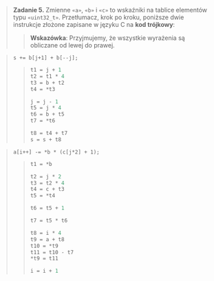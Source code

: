 > **Zadanie 5.** Zmienne `«a»`, `«b»` i `«c»` to wskaźniki na tablice elementów typu `«uint32_t»`. Przetłumacz, krok po kroku, poniższe dwie instrukcje złożone zapisane w języku C na **kod trójkowy**:
>> **Wskazówka**: Przyjmujemy, że wszystkie wyrażenia są obliczane od lewej do prawej.

> `s += b[j+1] + b[--j];` 
>> ```c
>> t1 = j + 1
>> t2 = t1 * 4
>> t3 = b + t2
>> t4 = *t3
>>
>> j = j - 1
>> t5 = j * 4
>> t6 = b + t5
>> t7 = *t6
>>
>> t8 = t4 + t7
>> s = s + t8
>> ```

> `a[i++] -= *b * (c[j*2] + 1);`
>> ```c
>> t1 = *b
>> 
>> t2 = j * 2
>> t3 = t2 * 4
>> t4 = c + t3
>> t5 = *t4
>> 
>> t6 = t5 + 1
>> 
>> t7 = t5 * t6
>> 
>> t8 = i * 4
>> t9 = a + t8
>> t10 = *t9
>> t11 = t10 - t7
>> *t9 = t11
>> 
>> i = i + 1
>> ```